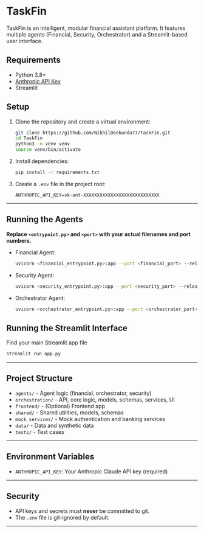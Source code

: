 # TaskFin

TaskFin is an intelligent, modular financial assistant platform. It features multiple agents (Financial, Security, Orchestrator) and a Streamlit-based user interface.

## Requirements

- Python 3.8+
- [Anthropic API Key](https://console.anthropic.com/settings/keys)
- Streamlit

## Setup

1. Clone the repository and create a virtual environment:

    ```sh
    git clone https://github.com/NikhilDeekonda77/TaskFin.git
    cd TaskFin
    python3 -m venv venv
    source venv/bin/activate
    ```

2. Install dependencies:

    ```sh
    pip install -r requirements.txt
    ```

3. Create a `.env` file in the project root:

    ```
    ANTHROPIC_API_KEY=sk-ant-XXXXXXXXXXXXXXXXXXXXXXXXXXXX
    ```

---

## Running the Agents

**Replace `<entrypoint.py>` and `<port>` with your actual filenames and port numbers.**

- Financial Agent:
    ```sh
    uvicorn <financial_entrypoint.py>:app --port <financial_port> --reload
    ```
- Security Agent:
    ```sh
    uvicorn <security_entrypoint.py>:app --port <security_port> --reload
    ```
- Orchestrator Agent:
    ```sh
    uvicorn <orchestrator_entrypoint.py>:app --port <orchestrator_port> --reload
    ```

## Running the Streamlit Interface

Find your main Streamlit app file 

```sh
streamlit run app.py
```

---

## Project Structure

- `agents/` - Agent logic (financial, orchestrator, security)
- `orchestration/` - API, core logic, models, schemas, services, UI
- `frontend/` - (Optional) Frontend app
- `shared/` - Shared utilities, models, schemas
- `mock_services/` - Mock authentication and banking services
- `data/` - Data and synthetic data
- `tests/` - Test cases

---

## Environment Variables

- `ANTHROPIC_API_KEY`: Your Anthropic Claude API key (required)

---

## Security

- API keys and secrets must **never** be committed to git.
- The `.env` file is git-ignored by default.

---

